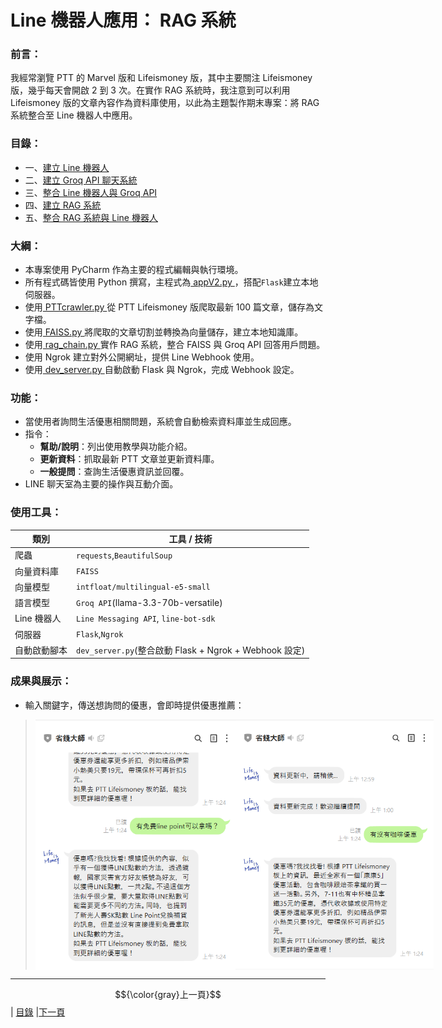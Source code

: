 # Line 機器人應用： RAG 系統

### 前言：
我經常瀏覽 PTT 的 Marvel 版和 Lifeismoney 版，其中主要關注 Lifeismoney 版，幾乎每天會開啟 2 到 3 次。在實作 RAG 系統時，我注意到可以利用 Lifeismoney 版的文章內容作為資料庫使用，以此為主題製作期末專案：將 RAG 系統整合至 Line 機器人中應用。

### 目錄：
*  一、[建立 Line 機器人](STEP_1.md)
*  二、[建立 Groq API 聊天系統](STEP_2.md)
*  三、[整合 Line 機器人與 Groq API](STEP_3.md)
*  四、[建立 RAG 系統](STEP_4.md)
*  五、[整合 RAG 系統與 Line 機器人](STEP_5.md)

### 大綱：
* 本專案使用 PyCharm 作為主要的程式編輯與執行環境。
* 所有程式碼皆使用 Python 撰寫，主程式為[ appV2.py ](appV2.py)，搭配`Flask`建立本地伺服器。
* 使用[ PTTcrawler.py ](PTTcrawler.py)從 PTT Lifeismoney 版爬取最新 100 篇文章，儲存為文字檔。
* 使用[ FAISS.py ](FAISS.py)將爬取的文章切割並轉換為向量儲存，建立本地知識庫。
* 使用[ rag_chain.py ](rag_chain.py)實作 RAG 系統，整合 FAISS 與 Groq API 回答用戶問題。
* 使用 Ngrok 建立對外公開網址，提供 Line Webhook 使用。
* 使用[ dev_server.py ](dev_server.py)自動啟動 Flask 與 Ngrok，完成 Webhook 設定。

### 功能：

* 當使用者詢問生活優惠相關問題，系統會自動檢索資料庫並生成回應。
* 指令：
  * **幫助/說明**：列出使用教學與功能介紹。
  * **更新資料**：抓取最新 PTT 文章並更新資料庫。
  * **一般提問**：查詢生活優惠資訊並回覆。
* LINE 聊天室為主要的操作與互動介面。

### 使用工具：

| 類別| 工具 / 技術|
| ------|------------------------------------------------|
| 爬蟲|`requests`,`BeautifulSoup`|
| 向量資料庫|`FAISS`|
| 向量模型|`intfloat/multilingual-e5-small`|
| 語言模型|`Groq API`(llama-3.3-70b-versatile)|
| Line 機器人|`Line Messaging API`, `line-bot-sdk`|
| 伺服器|`Flask`,`Ngrok`|
| 自動啟動腳本|`dev_server.py`(整合啟動 Flask + Ngrok + Webhook 設定)|

### 成果與展示：

* 輸入關鍵字，傳送想詢問的優惠，會即時提供優惠推薦：
><div style="display: flex; justify-content: space-between;">
>  <img src="Photos/RAG_20.jpg" alt="RAG流程圖2" width="320" height="400"/>
>  <img src="Photos/RAG_21.jpg" alt="RAG流程圖2" width="320" height="400"/>
></div>

---

$${\color{gray}上一頁}$$| [目錄](README.md) |[下一頁](STEP_1.md)
